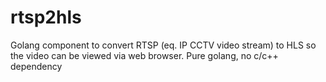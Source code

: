 # rtsp2hls
Golang component to convert RTSP (eq. IP CCTV video stream) to HLS so the video can be viewed via web browser. Pure golang, no c/c++ dependency
